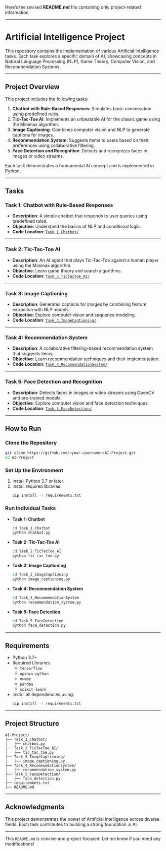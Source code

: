 Here’s the revised **README.md** file containing only project-related information:

---

# **Artificial Intelligence Project**

This repository contains the implementation of various Artificial Intelligence tasks. Each task explores a specific domain of AI, showcasing concepts in Natural Language Processing (NLP), Game Theory, Computer Vision, and Recommendation Systems.

---

## **Project Overview**

This project includes the following tasks:

1. **Chatbot with Rule-Based Responses**: Simulates basic conversation using predefined rules.
2. **Tic-Tac-Toe AI**: Implements an unbeatable AI for the classic game using the Minimax algorithm.
3. **Image Captioning**: Combines computer vision and NLP to generate captions for images.
4. **Recommendation System**: Suggests items to users based on their preferences using collaborative filtering.
5. **Face Detection and Recognition**: Detects and recognizes faces in images or video streams.

Each task demonstrates a fundamental AI concept and is implemented in Python.

---

## **Tasks**

### **Task 1: Chatbot with Rule-Based Responses**
- **Description**: A simple chatbot that responds to user queries using predefined rules.
- **Objective**: Understand the basics of NLP and conditional logic.
- **Code Location**: [`Task_1_Chatbot/`](Task_1_Chatbot)

---

### **Task 2: Tic-Tac-Toe AI**
- **Description**: An AI agent that plays Tic-Tac-Toe against a human player using the Minimax algorithm.
- **Objective**: Learn game theory and search algorithms.
- **Code Location**: [`Task_2_TicTacToe_AI/`](Task_2_TicTacToe_AI)

---

### **Task 3: Image Captioning**
- **Description**: Generates captions for images by combining feature extraction with NLP models.
- **Objective**: Explore computer vision and sequence modeling.
- **Code Location**: [`Task_3_ImageCaptioning/`](Task_3_ImageCaptioning)

---

### **Task 4: Recommendation System**
- **Description**: A collaborative filtering-based recommendation system that suggests items.
- **Objective**: Learn recommendation techniques and their implementation.
- **Code Location**: [`Task_4_RecommendationSystem/`](Task_4_RecommendationSystem)

---

### **Task 5: Face Detection and Recognition**
- **Description**: Detects faces in images or video streams using OpenCV and pre-trained models.
- **Objective**: Explore computer vision and face detection techniques.
- **Code Location**: [`Task_5_FaceDetection/`](Task_5_FaceDetection)

---

## **How to Run**

### **Clone the Repository**
```bash
git clone https://github.com/<your-username>/AI-Project.git
cd AI-Project
```

### **Set Up the Environment**
1. Install Python 3.7 or later.
2. Install required libraries:
   ```bash
   pip install -r requirements.txt
   ```

### **Run Individual Tasks**
- **Task 1: Chatbot**
  ```bash
  cd Task_1_Chatbot
  python chatbot.py
  ```

- **Task 2: Tic-Tac-Toe AI**
  ```bash
  cd Task_2_TicTacToe_AI
  python tic_tac_toe.py
  ```

- **Task 3: Image Captioning**
  ```bash
  cd Task_3_ImageCaptioning
  python image_captioning.py
  ```

- **Task 4: Recommendation System**
  ```bash
  cd Task_4_RecommendationSystem
  python recommendation_system.py
  ```

- **Task 5: Face Detection**
  ```bash
  cd Task_5_FaceDetection
  python face_detection.py
  ```

---

## **Requirements**

- Python 3.7+
- Required Libraries:
  - `tensorflow`
  - `opencv-python`
  - `numpy`
  - `pandas`
  - `scikit-learn`
- Install all dependencies using:
  ```bash
  pip install -r requirements.txt
  ```

---

## **Project Structure**

```
AI-Project/
├── Task_1_Chatbot/
│   ├── chatbot.py
├── Task_2_TicTacToe_AI/
│   ├── tic_tac_toe.py
├── Task_3_ImageCaptioning/
│   ├── image_captioning.py
├── Task_4_RecommendationSystem/
│   ├── recommendation_system.py
├── Task_5_FaceDetection/
│   ├── face_detection.py
├── requirements.txt
├── README.md
```

---

## **Acknowledgments**

This project demonstrates the power of Artificial Intelligence across diverse fields. Each task contributes to building a strong foundation in AI.

--- 

This `README.md` is concise and project-focused. Let me know if you need any modifications!
